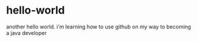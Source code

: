 # hello-world
another hello world. 
i'm learning how to use github on my way to becoming a java developer 
